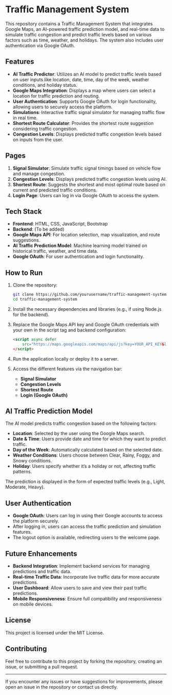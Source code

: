 # Traffic Management System

This repository contains a Traffic Management System that integrates Google Maps, an AI-powered traffic prediction model, and real-time data to simulate traffic congestion and predict traffic levels based on various factors such as time, weather, and holidays. The system also includes user authentication via Google OAuth.

## Features

- **AI Traffic Predictor**: Utilizes an AI model to predict traffic levels based on user inputs like location, date, time, day of the week, weather conditions, and holiday status.
- **Google Maps Integration**: Displays a map where users can select a location for traffic prediction and routing.
- **User Authentication**: Supports Google OAuth for login functionality, allowing users to securely access the platform.
- **Simulations**: Interactive traffic signal simulator for managing traffic flow in real time.
- **Shortest Route Calculator**: Provides the shortest route suggestion considering traffic congestion.
- **Congestion Levels**: Displays predicted traffic congestion levels based on inputs from the user.

## Pages

1. **Signal Simulator**: Simulate traffic signal timings based on vehicle flow and manage congestion.
2. **Congestion Levels**: Displays predicted traffic congestion levels using AI.
3. **Shortest Route**: Suggests the shortest and most optimal route based on current and predicted traffic conditions.
4. **Login Page**: Users can log in via Google OAuth to access the system.

## Tech Stack

- **Frontend**: HTML, CSS, JavaScript, Bootstrap
- **Backend**: (To be added)
- **Google Maps API**: For location selection, map visualization, and route suggestions.
- **AI Traffic Prediction Model**: Machine learning model trained on historical traffic, weather, and time data.
- **Google OAuth**: For user authentication and login functionality.

## How to Run

1. Clone the repository:

    ```bash
    git clone https://github.com/yourusername/traffic-management-system.git
    cd traffic-management-system
    ```

2. Install the necessary dependencies and libraries (e.g., if using Node.js for the backend).

3. Replace the Google Maps API key and Google OAuth credentials with your own in the script tag and backend configuration:

    ```html
    <script async defer
        src="https://maps.googleapis.com/maps/api/js?key=YOUR_API_KEY&libraries=places&callback=initMap">
    </script>
    ```

4. Run the application locally or deploy it to a server.

5. Access the different features via the navigation bar:
    - **Signal Simulator**
    - **Congestion Levels**
    - **Shortest Route**
    - **Login (Google OAuth)**

## AI Traffic Prediction Model

The AI model predicts traffic congestion based on the following factors:
- **Location**: Selected by the user using the Google Maps search.
- **Date & Time**: Users provide date and time for which they want to predict traffic.
- **Day of the Week**: Automatically calculated based on the selected date.
- **Weather Conditions**: Users choose between Clear, Rainy, Foggy, and Snowy conditions.
- **Holiday**: Users specify whether it’s a holiday or not, affecting traffic patterns.

The prediction is displayed in the form of expected traffic levels (e.g., Light, Moderate, Heavy).

## User Authentication

- **Google OAuth**: Users can log in using their Google accounts to access the platform securely.
- After logging in, users can access the traffic prediction and simulation features.
- The logout option is available, redirecting users to the welcome page.

## Future Enhancements

- **Backend Integration**: Implement backend services for managing predictions and traffic data.
- **Real-time Traffic Data**: Incorporate live traffic data for more accurate predictions.
- **User Dashboard**: Allow users to save and view their past traffic predictions.
- **Mobile Responsiveness**: Ensure full compatibility and responsiveness on mobile devices.

## License

This project is licensed under the MIT License.

## Contributing

Feel free to contribute to this project by forking the repository, creating an issue, or submitting a pull request.

---

If you encounter any issues or have suggestions for improvements, please open an issue in the repository or contact us directly.
